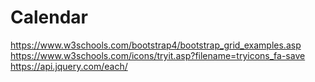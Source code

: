 # Calendar

https://www.w3schools.com/bootstrap4/bootstrap_grid_examples.asp
https://www.w3schools.com/icons/tryit.asp?filename=tryicons_fa-save
https://api.jquery.com/each/